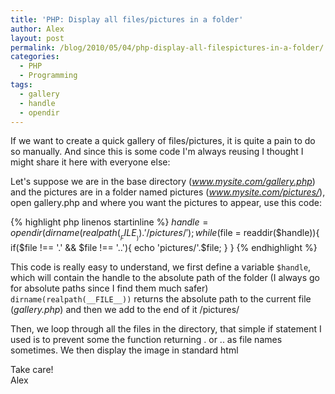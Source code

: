 ```yaml
---
title: 'PHP: Display all files/pictures in a folder'
author: Alex
layout: post
permalink: /blog/2010/05/04/php-display-all-filespictures-in-a-folder/
categories:
  - PHP
  - Programming
tags:
  - gallery
  - handle
  - opendir
---
```


If we want to create a quick gallery of files/pictures, it is quite a pain to do so manually. And since this is some code I\'m always reusing I thought I might share it here with everyone else:

Let\'s suppose we are in the base directory (*www.mysite.com/gallery.php*) and the pictures are in a folder named pictures (*www.mysite.com/pictures/*), open gallery.php and where you want the pictures to appear, use this code:

{% highlight php linenos startinline %}
$handle = opendir(dirname(realpath(__FILE__)).'/pictures/');
while($file = readdir($handle)){
	if($file !== '.' &#038;&#038; $file !== '..'){
		echo 'pictures/'.$file;
	}
}
{% endhighlight %}

This code is really easy to understand, we first define a variable `$handle`, which will contain the handle to the absolute path of the folder (I always go for absolute paths since I find them much safer)  
`dirname(realpath(__FILE__))` returns the absolute path to the current file (*gallery.php*) and then we add to the end of it /pictures/

Then, we loop through all the files in the directory, that simple if statement I used is to prevent some the function returning . or .. as file names sometimes. We then display the image in standard html

Take care!  
Alex
